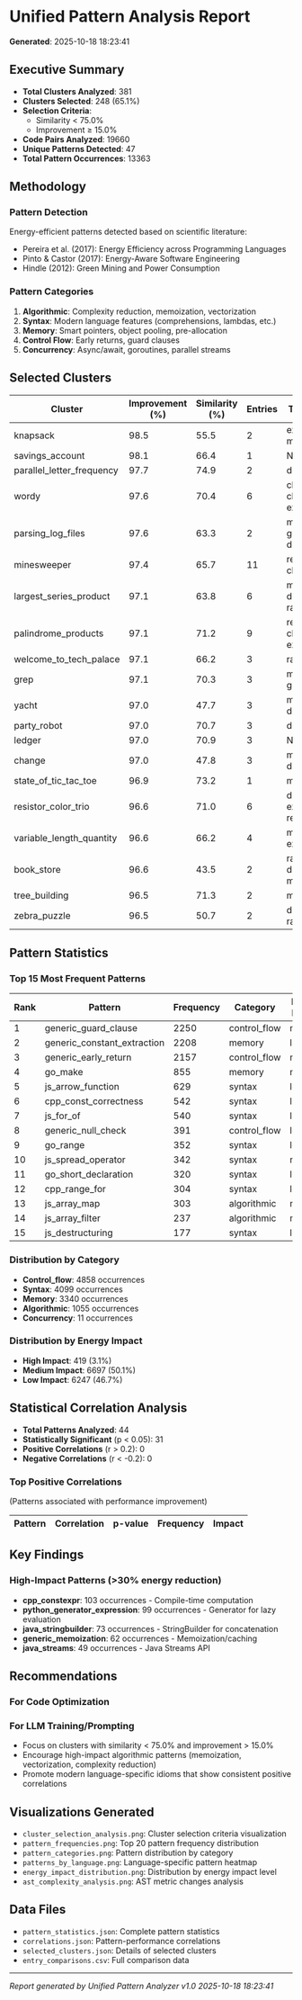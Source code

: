 # Unified Pattern Analysis Report

**Generated**: 2025-10-18 18:23:41

## Executive Summary

- **Total Clusters Analyzed**: 381
- **Clusters Selected**: 248 (65.1%)
- **Selection Criteria**:
  - Similarity < 75.0%
  - Improvement ≥ 15.0%
- **Code Pairs Analyzed**: 19660
- **Unique Patterns Detected**: 47
- **Total Pattern Occurrences**: 13363

## Methodology

### Pattern Detection
Energy-efficient patterns detected based on scientific literature:
- Pereira et al. (2017): Energy Efficiency across Programming Languages
- Pinto & Castor (2017): Energy-Aware Software Engineering
- Hindle (2012): Green Mining and Power Consumption

### Pattern Categories
1. **Algorithmic**: Complexity reduction, memoization, vectorization
2. **Syntax**: Modern language features (comprehensions, lambdas, etc.)
3. **Memory**: Smart pointers, object pooling, pre-allocation
4. **Control Flow**: Early returns, guard clauses
5. **Concurrency**: Async/await, goroutines, parallel streams

## Selected Clusters

| Cluster | Improvement (%) | Similarity (%) | Entries | Top Patterns |
|---------|-----------------|----------------|---------|--------------|
| knapsack | 98.5 | 55.5 | 2 | extraction, make, return |
| savings_account | 98.1 | 66.4 | 1 | None |
| parallel_letter_frequency | 97.7 | 74.9 | 2 | defer |
| wordy | 97.6 | 70.4 | 6 | check, clause, extraction |
| parsing_log_files | 97.6 | 63.3 | 2 | make, goroutine, defer |
| minesweeper | 97.4 | 65.7 | 11 | return, clause, map |
| largest_series_product | 97.1 | 63.8 | 6 | make, declaration, range |
| palindrome_products | 97.1 | 71.2 | 9 | return, clause, extraction |
| welcome_to_tech_palace | 97.1 | 66.2 | 3 | range, make |
| grep | 97.1 | 70.3 | 3 | make, defer, goroutine |
| yacht | 97.0 | 47.7 | 3 | make, range, declaration |
| party_robot | 97.0 | 70.7 | 3 | declaration |
| ledger | 97.0 | 70.9 | 3 | None |
| change | 97.0 | 47.8 | 3 | make, range, declaration |
| state_of_tic_tac_toe | 96.9 | 73.2 | 1 | make |
| resistor_color_trio | 96.6 | 71.0 | 6 | destructuring, extraction, return |
| variable_length_quantity | 96.6 | 66.2 | 4 | make, clause, extraction |
| book_store | 96.6 | 43.5 | 2 | range, declaration, make |
| tree_building | 96.5 | 71.3 | 2 | make, check |
| zebra_puzzle | 96.5 | 50.7 | 2 | declaration, range, make |

## Pattern Statistics

### Top 15 Most Frequent Patterns

| Rank | Pattern | Frequency | Category | Energy Impact |
|------|---------|-----------|----------|---------------|
| 1 | generic_guard_clause | 2250 | control_flow | medium |
| 2 | generic_constant_extraction | 2208 | memory | low |
| 3 | generic_early_return | 2157 | control_flow | medium |
| 4 | go_make | 855 | memory | medium |
| 5 | js_arrow_function | 629 | syntax | low |
| 6 | cpp_const_correctness | 542 | syntax | low |
| 7 | js_for_of | 540 | syntax | low |
| 8 | generic_null_check | 391 | control_flow | low |
| 9 | go_range | 352 | syntax | low |
| 10 | js_spread_operator | 342 | syntax | medium |
| 11 | go_short_declaration | 320 | syntax | low |
| 12 | cpp_range_for | 304 | syntax | low |
| 13 | js_array_map | 303 | algorithmic | medium |
| 14 | js_array_filter | 237 | algorithmic | medium |
| 15 | js_destructuring | 177 | syntax | low |

### Distribution by Category

- **Control_flow**: 4858 occurrences
- **Syntax**: 4099 occurrences
- **Memory**: 3340 occurrences
- **Algorithmic**: 1055 occurrences
- **Concurrency**: 11 occurrences

### Distribution by Energy Impact

- **High Impact**: 419 (3.1%)
- **Medium Impact**: 6697 (50.1%)
- **Low Impact**: 6247 (46.7%)

## Statistical Correlation Analysis

- **Total Patterns Analyzed**: 44
- **Statistically Significant** (p < 0.05): 31
- **Positive Correlations** (r > 0.2): 0
- **Negative Correlations** (r < -0.2): 0

### Top Positive Correlations
(Patterns associated with performance improvement)

| Pattern | Correlation | p-value | Frequency | Impact |
|---------|-------------|---------|-----------|--------|

## Key Findings

### High-Impact Patterns (>30% energy reduction)

- **cpp_constexpr**: 103 occurrences - Compile-time computation
- **python_generator_expression**: 99 occurrences - Generator for lazy evaluation
- **java_stringbuilder**: 73 occurrences - StringBuilder for concatenation
- **generic_memoization**: 62 occurrences - Memoization/caching
- **java_streams**: 49 occurrences - Java Streams API

## Recommendations

### For Code Optimization


### For LLM Training/Prompting
- Focus on clusters with similarity < 75.0% and improvement > 15.0%
- Encourage high-impact algorithmic patterns (memoization, vectorization, complexity reduction)
- Promote modern language-specific idioms that show consistent positive correlations

## Visualizations Generated
- `cluster_selection_analysis.png`: Cluster selection criteria visualization
- `pattern_frequencies.png`: Top 20 pattern frequency distribution
- `pattern_categories.png`: Pattern distribution by category
- `patterns_by_language.png`: Language-specific pattern heatmap
- `energy_impact_distribution.png`: Distribution by energy impact level
- `ast_complexity_analysis.png`: AST metric changes analysis

## Data Files
- `pattern_statistics.json`: Complete pattern statistics
- `correlations.json`: Pattern-performance correlations
- `selected_clusters.json`: Details of selected clusters
- `entry_comparisons.csv`: Full comparison data

---
*Report generated by Unified Pattern Analyzer v1.0*
*2025-10-18 18:23:41*